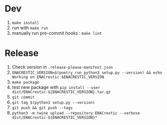 # Dev

1. `make install`
2. run with `make run`
3. manually run pre-commit hooks : `make lint`

# Release

1. Check version in `.release-please-manifest.json`
2. `ENACRESTIC_VERSION=$(poetry run python3 setup.py --version) && echo Working on ENACrestic $ENACRESTIC_VERSION`
3. `make package`
4. test new package with `pip install --user dist/ENACrestic-${ENACRESTIC_VERSION}.tar.gz`
5. `git commit`
6. `git tag $(python3 setup.py --version)`
7. `git push && git push --tags`
8. `python3 -m twine upload --repository ENACrestic --verbose dist/ENACrestic-${ENACRESTIC_VERSION}*`
